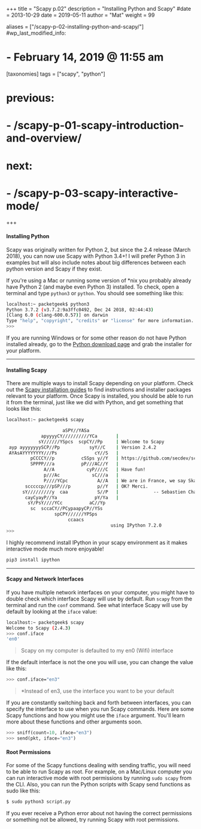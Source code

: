 +++
title = "Scapy p.02"
description = "Installing Python and Scapy"
#date =  2013-10-29
date = 2019-05-11
author = "Mat"
weight = 99

aliases = ["/scapy-p-02-installing-python-and-scapy/"]
#wp_last_modified_info:
#  - February 14, 2019 @ 11:55 am
[taxonomies]
tags = ["scapy", "python"]
# previous:
#   - /scapy-p-01-scapy-introduction-and-overview/
# next:
#   - /scapy-p-03-scapy-interactive-mode/
+++

#### Installing Python

Scapy was originally written for Python 2, but since the 2.4 release (March 2018), you can now use Scapy with Python 3.4+! I will prefer Python 3 in examples but will also include notes about big differences between each python version and Scapy if they exist.

<!-- more -->
If you're using a Mac or running some version of *nix you probably already have Python 2 (and maybe even Python 3) installed. To check, open a terminal and type `python3` or `python`. You should see something like this:

```sh
localhost:~ packetgeek$ python3
Python 3.7.2 (v3.7.2:9a3ffc0492, Dec 24 2018, 02:44:43)
[Clang 6.0 (clang-600.0.57)] on darwin
Type "help", "copyright", "credits" or "license" for more information.
>>>
```

If you are running Windows or for some other reason do not have Python installed already, go to the <a href="http://python.org/download/" target="_blank" rel="noopener noreferrer">Python download page</a> and grab the installer for your platform.

* * *

#### Installing Scapy

There are multiple ways to install Scapy depending on your platform. Check out the <a href="https://scapy.readthedocs.io/en/latest/installation.html#installing-scapy-v2-x" target="_blank" rel="noopener noreferrer">Scapy installation guides</a> to find instructions and installer packages relevant to your platform. Once Scapy is installed, you should be able to run it from the terminal, just like we did with Python, and get something that looks like this:

```sh
localhost:~ packetgeek$ scapy

                     aSPY//YASa
             apyyyyCY//////////YCa       |
            sY//////YSpcs  scpCY//Pp     | Welcome to Scapy
 ayp ayyyyyyySCP//Pp           syY//C    | Version 2.4.2
 AYAsAYYYYYYYY///Ps              cY//S   |
         pCCCCY//p          cSSps y//Y   | https://github.com/secdev/scapy
         SPPPP///a          pP///AC//Y   |
              A//A            cyP////C   | Have fun!
              p///Ac            sC///a   |
              P////YCpc           A//A   | We are in France, we say Skappee.
       scccccp///pSP///p          p//Y   | OK? Merci.
      sY/////////y  caa           S//P   |             -- Sebastien Chabal
       cayCyayP//Ya              pY/Ya   |
        sY/PsY////YCc          aC//Yp
         sc  sccaCY//PCypaapyCP//YSs
                  spCPY//////YPSps
                       ccaacs
                                       using IPython 7.2.0
>>>
```

I highly recommend install IPython in your scapy environment as it makes interactive mode much more enjoyable!

```sh
pip3 install ipython
```

* * *

#### Scapy and Network Interfaces

If you have multiple network interfaces on your computer, you might have to double check which interface Scapy will use by default. Run `scapy` from the terminal and run the `conf` command. See what interface Scapy will use by default by looking at the `iface` value:

```sh
localhost:~ packetgeek$ scapy
Welcome to Scapy (2.4.3)
>>> conf.iface
'en0'
```

>  Scapy on my computer is defaulted to my en0 (Wifi) interface

If the default interface is not the one you will use, you can change the value like this:

```sh
>>> conf.iface="en3"
```

>  *Instead of en3, use the interface you want to be your default

If you are constantly switching back and forth between interfaces, you can specify the interface to use when you run Scapy commands. Here are some Scapy functions and how you might use the `iface` argument. You'll learn more about these functions and other arguments soon.

```py
>>> sniff(count=10, iface="en3")
>>> send(pkt, iface="en3")
```

#### Root Permissions

For some of the Scapy functions dealing with sending traffic, you will need to be able to run Scapy as root. For example, on a Mac/Linux computer you can run interactive mode with root permissions by running `sudo scapy` from the CLI. Also, you can run the Python scripts with Scapy send functions as sudo like this:

```sh
$ sudo python3 script.py
```

If you ever receive a Python error about not having the correct permissions or something not be allowed, try running Scapy with root permissions.